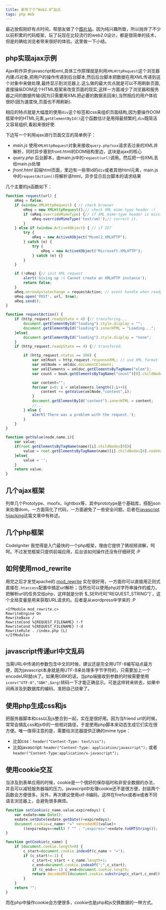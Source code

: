 ```yaml
---
title: 新写了个“Web2.0”站点
tags: php Web
---
```


最近放假刚好有点时间，帮朋友做了个[图片站](http://ninipic.cn)。因为纯兴趣所致，所以抛弃了不少以前积累的代码框架，玩了玩现在比较流行的web2.0设计。都是很简单的技术，但是的确给浏览者带来很好的体验。这里做一下小结。

## php实现ajax示例

Ajax称作异步javascript和xml,具体工作原理就是利用`XMLHttpRequest`这个浏览器内建JS对象,把用户的操作传递到后台脚本,然后后台脚本把数据在用XML传递到这个对象中来做处理,最终显示到浏览器上.这么做的最大优点就是可以不用刷新页面,直接操纵DOM这个HTML框架来改变页面的现实,这样一方面减少了浏览器和服务器之间的数据传输(因为只需要用XML把必要的数据丢回来),当然相应的用户体验很好(因为速度快,页面也不用刷新).

相应的特点就是大幅度的使用`div`这个标签和css来组织页面结构,因为要操作DOM框架中的HTML元素,`getElementById()`这个函数估计是用得最频繁的,`div`既简洁又容易组织,看起来很好使.

下边写一个利用ajax进行页面交互的简单例子：

- *main.js* 使用`XMLHttpRequest`对象来接收`query.php?xxx`请求丢过来的XML并解析，同时异步塞到front.html的DOM结构里边，这块是ajax的核心
- *query.php* 后台脚本，由main.js中的`request(url)`调用，然后把一份XML丢给main.js处理
- *front.html* 前端html页面，里边有一些带id的`div`或者其他html元素，main.js中的`requestAction()`将解析该html，异步显示后台脚本的请求结果

几个主要的js函数如下：

```javascript
function request(url) {
    oReq = false;
    if (window.XMLHttpRequest) { // check browser
        oReq = new XMLHttpRequest();// check XML mime-type header :)
        if (oReq.overrideMimeType) {// if XML mime-type header is missing...
            oReq.overrideMimeType('text/xml');// correct it.
        }
    } else if (window.ActiveXObject) { // if IE?
        try {
            oReq = new ActiveXObject("Msxml2.XMLHTTP");
        } catch (e) {
            try {
                oReq = new ActiveXObject("Microsoft.XMLHTTP");
            } catch (e) {}
        }
    }

    if (!oReq) {// init XML request
        alert('Giving up :( Cannot create an XMLHTTP instance');
        return false;
    }
    oReq.onreadystatechange = requestAction; // event handle when readyState changed.
    oReq.open('POST', url, true);
    oReq.send();
}

function requestAction() {
    if (http_request.readyState < 4) {// transforing...
        document.getElementById("loading").style.display = "";
        document.getElementById("loading").innerHTML = "Loading...";
    }else{
        document.getElementById("loading").style.display = "none";
    }
    if (http_request.readyState == 4) {// transfored.

        if (http_request.status == 200) {
            var xmlRoot = http_request.responseXML; // use XML format
            var xmlNode = xmldoc.documentElement;
            var xmlElements = xmldoc.getElementsByTagName("elem");
            var count = book.getElementsByTagName("count")[0].childNodes[0].nodeValue;

            var content="";
            for(var i=0; i < xmlelements.length();i++){
                content += getValue(xmlNode,"content",i);
            }
            document.getElementById("content").innerHTML = content;
            //...
        } else {
            alert('There was a problem with the request.');
        }
    }
}

function getValue(node,name,i){
    var value;
    if(root.getElementsByTagName(name)[i].childNodes[0]){
        value = root.getElementsByTagName(name)[i].childNodes[0].nodeValue;
    }else{
        value = '';
    }
    return value;
}
```

## 几个ajax框架

列举几个Prototype、moofx、lightbox等，其中prototype是个基础库，搭配json来处理dom，一方面简化了代码，一方面避免了一些安全问题。后者在[javascript hijacking](http://www.fortifysoftware.com/servlet/downloads/public/JavaScript_Hijacking.pdf)这篇文章中有称述。

## 几个php框架

CodeIgniter 我觉得是入门最快的一个php框架，理由它提供了俩视频讲解，呵呵。不过发觉框架只提供前端应用，后台该如何操作还没有仔细研究 :P

## 如何使用mod_rewrite

用完之后才发觉apache的 [mod_rewrite](http://httpd.apache.org/docs/current/mod/mod_rewrite.html) 实在很好用，一方面你可以直接用正则式直接在`.htaccess`配置中搞定url解析；当然也可以使用php对字符串操作的威力，把解析url的任务交给php，这样就是分析 $_SERVER["REQUEST_STRING"]`，这个全局变量是用来获取URL请求的。后者是从wordpress中学来的 :P

```
<IfModule mod_rewrite.c>
RewriteEngine On
RewriteBase /
RewriteCond %{REQUEST_FILENAME} !-f
RewriteCond %{REQUEST_FILENAME} !-d
RewriteRule . /index.php [L]
</IfModule>
```

## javascript传递url中文乱码

当需URL中传递的参数包含中文的时候，建议还是完全用UTF-8编写站点最方便，因为javascript本身就是用UTF-8来处理多字节字符的，只需要加上一个encodeURI就ok了。如果用GBK的话，当php端接收到参数的时候需要使用`iconv("UTF-8","GBK",$arg)`转码一下才能正确显示。可是这样转来转去，如果中间再涉及到数据库的编码，准把自己绕晕了。

## 使用php生成css和js

把服务器脚本和css以及js整合到一起，实在是很好用。因为当friend url的时候，常常会搞乱css和js中的一些相对路径，于是使用php脚本来动态生成它们实在很方便。唯一值得注意的是，需要给浏览器提供正确的mime type：

- 比如css：`header("Content-Type: text/css");`
- 比如javascript: `header("Content-Type: application/javascript");` 或者`header("Content-Type:application/x-javascript");`

## 使用cookie交互

当涉及到表单应用的时候，cookie是一个很好的保存临时和非安全数据的办法，并且可以减轻服务器端的压力。javascript中处理cookie还不是很方便，封装两个函数会方便很多。另外，再次建议使用utf-8编码，这样在firefox或者ie或者不同语言浏览器上，会避免很多麻烦。

```javascript
function setCookie(c_name,value,expiredays) {
    var exdate=new Date();
    exdate.setDate(exdate.getDate()+expiredays);
    document.cookie=c_name+ "=" +encodeURI(value)+
        ((expiredays==null) ? "" : ";expires="+exdate.toGMTString());
}

function getCookie(c_name) {
    if (document.cookie.length>0) {
        c_start=document.cookie.indexOf(c_name + "=");
        if (c_start!=-1) {
            c_start=c_start + c_name.length+1;
            c_end=document.cookie.indexOf(";",c_start);
            if (c_end==-1) c_end=document.cookie.length;
            return decodeURI(document.cookie.substring(c_start,c_end));
        }
    }
    return "";
}
```

而在php中操作cookie会方便很多，cookie也是php和js交换数据的一种方式。
